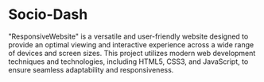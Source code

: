 # Socio-Dash
"ResponsiveWebsite" is a versatile and user-friendly website designed to provide an optimal viewing and interactive experience across a wide range of devices and screen sizes. This project utilizes modern web development techniques and technologies, including HTML5, CSS3, and JavaScript, to ensure seamless adaptability and responsiveness.

